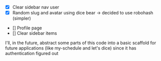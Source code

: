 - [x] Clear sidebar nav user
- [x] Random slug and avatar using dice bear -> decided to use robohash (simpler)
- [] Profile page
- [] Clear sidebar items

I'll, in the future, abstract some parts of this code into a basic scaffold for future applications (like my-schedule and let's dice) since it has authentication figured out
